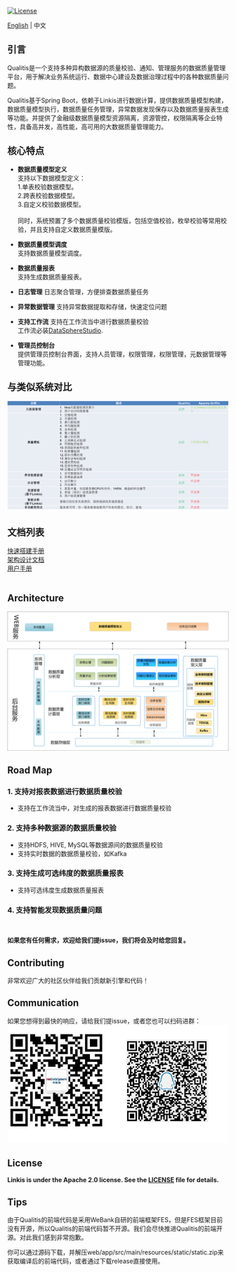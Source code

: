 [![License](https://img.shields.io/badge/license-Apache%202-4EB1BA.svg)](https://www.apache.org/licenses/LICENSE-2.0.html)  

[English](../../../) | 中文  

## 引言
Qualitis是一个支持多种异构数据源的质量校验、通知、管理服务的数据质量管理平台，用于解决业务系统运行、数据中心建设及数据治理过程中的各种数据质量问题。

Qualitis基于Spring Boot，依赖于Linkis进行数据计算，提供数据质量模型构建，数据质量模型执行，数据质量任务管理，异常数据发现保存以及数据质量报表生成等功能。并提供了金融级数据质量模型资源隔离，资源管控，权限隔离等企业特性，具备高并发，高性能，高可用的大数据质量管理能力。

## 核心特点
- **数据质量模型定义**   
支持以下数据模型定义：  
1.单表校验数据模型。  
2.跨表校验数据模型。  
3.自定义校验数据模型。  
<br />同时，系统预置了多个数据质量校验模版，包括空值校验，枚举校验等常用校验，并且支持自定义数据质量模版。  

- **数据质量模型调度**  
支持数据质量模型调度。 

- **数据质量报表**  
支持生成数据质量报表。

- **日志管理**
日志聚合管理，方便排查数据质量任务

- **异常数据管理**
支持异常数据提取和存储，快速定位问题

- **支持工作流**
支持在工作流当中进行数据质量校验  
工作流必装[DataSphereStudio](https://github.com/WeBankFinTech/Linkis).

- **管理员控制台**  
提供管理员控制台界面，支持人员管理，权限管理，权限管理，元数据管理等管理功能。  

## 与类似系统对比
![](../../../images/zh_CN/ch1/相似系统对比图.png)

## 文档列表
[快速搭建手册](快速搭建手册——单机版.md)  
[架构设计文档](架构设计文档.md)  
[用户手册](用户手册.md)  
<br/>

## Architecture
![](../../../images/zh_CN/ch1/总体架构设计.png)

## Road Map
### 1. 支持对报表数据进行数据质量校验

- 支持在工作流当中，对生成的报表数据进行数据质量校验  

### 2. 支持多种数据源的数据质量校验

- 支持HDFS, HIVE, MySQL等数据源间的数据质量校验  
- 支持实时数据的数据质量校验，如Kafka  

### 3. 支持生成可选纬度的数据质量报表

- 支持可选纬度生成数据质量报表

### 4. 支持智能发现数据质量问题
<br/>

**如果您有任何需求，欢迎给我们提issue，我们将会及时给您回复。**

## Contributing
非常欢迎广大的社区伙伴给我们贡献新引擎和代码！

## Communication
如果您想得到最快的响应，请给我们提issue，或者您也可以扫码进群：  
![](../../../images/en_US/ch1/ContractUs.png)

## License
**Linkis is under the Apache 2.0 license. See the [LICENSE](/LICENSE) file for details.**

## Tips
由于Qualitis的前端代码是采用WeBank自研的前端框架FES，但是FES框架目前没有开源，所以Qualitis的前端代码暂不开源。我们会尽快推进Qualitis的前端开源。对此我们感到非常抱歉。

你可以通过源码下载，并解压web/app/src/main/resources/static/static.zip来获取编译后的前端代码，或者通过下载release直接使用。

